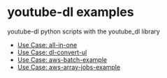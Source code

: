# youtube-dl examples
youtube-dl python scripts with the youtube_dl library

* [Use Case: all-in-one](/all-in-one/README.MD)
* [Use Case: dl-convert-ul](/dl-convert-ul/README.MD)
* [Use Case: aws-batch-example](/aws-batch-example/README.MD)
* [Use Case: aws-array-jobs-example](/aws-array-jobs-example/README.MD)
